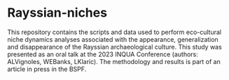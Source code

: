 # Rayssian-niches
This repository contains the scripts and data used to perform eco-cultural niche dynamics analyses associated with the appearance, generalization and disappearance of the Rayssian archaeological culture. This study was presented as an oral talk at the 2023 INQUA Conference (authors: ALVignoles, WEBanks, LKlaric). The methodology and results is part of an article in press in the BSPF.  
